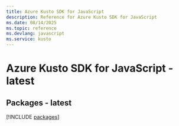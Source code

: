 ```yaml
---
title: Azure Kusto SDK for JavaScript
description: Reference for Azure Kusto SDK for JavaScript
ms.date: 08/14/2025
ms.topic: reference
ms.devlang: javascript
ms.service: kusto
---
```

# Azure Kusto SDK for JavaScript - latest
## Packages - latest
[!INCLUDE [packages](kusto-index.md)]